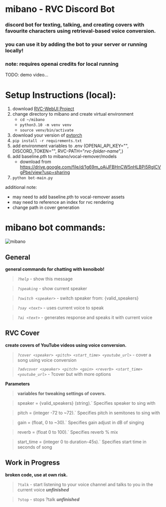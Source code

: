 # mibano - RVC Discord Bot
### discord bot for texting, talking, and creating covers with favourite characters using retrieval-based voice conversion.
### you can use it by adding the bot to your server or running locally!
### note: requires openai credits for local running
TODO: demo video...
# Setup Instructions (local):
1. download [RVC-WebUI Project](https://github.com/RVC-Project/Retrieval-based-Voice-Conversion-WebUI/tree/main)
2. change directory to mibano and create virtual environment
   - `cd ~/mibano`
   - `python3.10 -m venv venv`
   - `source venv/bin/activate`
4. download your version of [pytorch](https://pytorch.org/get-started/locally/)
5. `pip install -r requirements.txt`
6. add environment variables to .env (OPENAI_API_KEY="", DISCORD_TOKEN="", RVC-PATH="*rvc-folder-name*",)
7. add baseline.pth to mibano/vocal-remover/models
   - download from https://drive.google.com/file/d/1g69m_oAjJFBHnCW5nHLBPi5RgICVgPbe/view?usp=sharing
9. `python bot-main.py`
   
additional note:
- may need to add baseline.pth to vocal-remover assets
- may need to reference an index for rvc rendering
- change path in cover generation
# mibano bot commands:
![mibano](https://cdn.discordapp.com/avatars/125173755071692800/76512edda143a3145f3d154de5295a62.webp?size=160)
## General
**general commands for chatting with kenoibob!**

> *`?help`* - show this message

> *`?speaking`* - show current speaker

> *`?switch <speaker>`* - switch speaker from: {valid_speakers}

> *`?say <text>`* - uses current voice to speak

> *`?ai <text>`* - generates response and speaks it with current voice

## RVC Cover
 **create covers of YouTube videos using voice conversion.**
 
> *`?cover <speaker> <pitch> <start_time> <youtube_url>`* - cover a song using voice conversion

> *`?advcover <speaker> <pitch> <gain> <reverb> <start_time> <youtube_url>`* - ?cover but with more options

 **Parameters**
> **variables for tweaking settings of covers.**

> speaker = {valid_speakers} (string).` Specifies speaker to sing with

> pitch = (integer -72 to ~72).` Specifies pitch in semitones to sing with

> gain = (float, 0 to ~30).` Specifies gain adjust in dB of singing

> reverb = (float 0 to 100).` Specifies reverb % mix

> start_time = (integer 0 to duration-45s).` Specifies start time in seconds of song

## Work in Progress
**broken code, use at own risk.** 
> `?talk` - start listening to your voice channel and talks to you in the current voice ***unfinished***

> `?stop` - stops ?talk ***unfinished***
